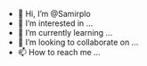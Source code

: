 - 👋 Hi, I’m @Samirplo
- 👀 I’m interested in ...
- 🌱 I’m currently learning ...
- 💞️ I’m looking to collaborate on ...
- 📫 How to reach me ...

<!---
Samirplo/Samirplo is a ✨ special ✨ repository because its `README.md` (this file) appears on your GitHub profile.
You can click the Preview link to take a look at your changes.
--->
